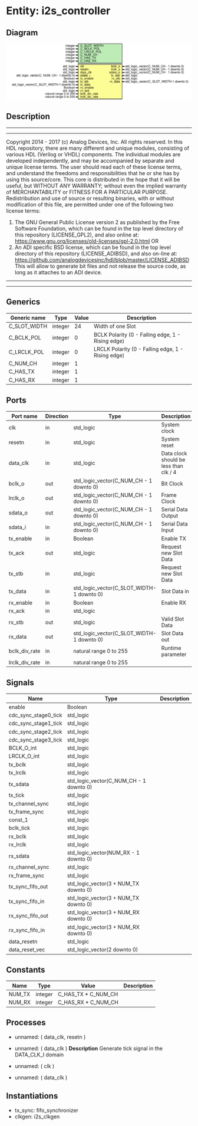 # Entity: i2s_controller

## Diagram

![Diagram](i2s_controller.svg "Diagram")
## Description

***************************************************************************
***************************************************************************
Copyright 2014 - 2017 (c) Analog Devices, Inc. All rights reserved.
In this HDL repository, there are many different and unique modules, consisting
of various HDL (Verilog or VHDL) components. The individual modules are
developed independently, and may be accompanied by separate and unique license
terms.
The user should read each of these license terms, and understand the
freedoms and responsibilities that he or she has by using this source/core.
This core is distributed in the hope that it will be useful, but WITHOUT ANY
WARRANTY; without even the implied warranty of MERCHANTABILITY or FITNESS FOR
A PARTICULAR PURPOSE.
Redistribution and use of source or resulting binaries, with or without modification
of this file, are permitted under one of the following two license terms:
  1. The GNU General Public License version 2 as published by the
     Free Software Foundation, which can be found in the top level directory
     of this repository (LICENSE_GPL2), and also online at:
     <https://www.gnu.org/licenses/old-licenses/gpl-2.0.html>
OR
  2. An ADI specific BSD license, which can be found in the top level directory
     of this repository (LICENSE_ADIBSD), and also on-line at:
     https://github.com/analogdevicesinc/hdl/blob/master/LICENSE_ADIBSD
     This will allow to generate bit files and not release the source code,
     as long as it attaches to an ADI device.
***************************************************************************
***************************************************************************
## Generics

| Generic name | Type    | Value | Description                                        |
| ------------ | ------- | ----- | -------------------------------------------------- |
| C_SLOT_WIDTH | integer | 24    | Width of one Slot                                  |
| C_BCLK_POL   | integer | 0     | BCLK Polarity (0 - Falling edge, 1 - Rising edge)  |
| C_LRCLK_POL  | integer | 0     | LRCLK Polarity (0 - Falling edge, 1 - Rising edge) |
| C_NUM_CH     | integer | 1     |                                                    |
| C_HAS_TX     | integer | 1     |                                                    |
| C_HAS_RX     | integer | 1     |                                                    |
## Ports

| Port name      | Direction | Type                                      | Description                            |
| -------------- | --------- | ----------------------------------------- | -------------------------------------- |
| clk            | in        | std_logic                                 | System clock                           |
| resetn         | in        | std_logic                                 | System reset                           |
| data_clk       | in        | std_logic                                 | Data clock should be less than clk / 4 |
| bclk_o         | out       | std_logic_vector(C_NUM_CH - 1 downto 0)   | Bit Clock                              |
| lrclk_o        | out       | std_logic_vector(C_NUM_CH - 1 downto 0)   | Frame Clock                            |
| sdata_o        | out       | std_logic_vector(C_NUM_CH - 1 downto 0)   | Serial Data Output                     |
| sdata_i        | in        | std_logic_vector(C_NUM_CH - 1 downto 0)   | Serial Data Input                      |
| tx_enable      | in        | Boolean                                   | Enable TX                              |
| tx_ack         | out       | std_logic                                 | Request new Slot Data                  |
| tx_stb         | in        | std_logic                                 | Request new Slot Data                  |
| tx_data        | in        | std_logic_vector(C_SLOT_WIDTH-1 downto 0) | Slot Data in                           |
| rx_enable      | in        | Boolean                                   | Enable RX                              |
| rx_ack         | in        | std_logic                                 |                                        |
| rx_stb         | out       | std_logic                                 | Valid Slot Data                        |
| rx_data        | out       | std_logic_vector(C_SLOT_WIDTH-1 downto 0) | Slot Data out                          |
| bclk_div_rate  | in        | natural range 0 to 255                    | Runtime parameter                      |
| lrclk_div_rate | in        | natural range 0 to 255                    |                                        |
## Signals

| Name                 | Type                                    | Description |
| -------------------- | --------------------------------------- | ----------- |
| enable               | Boolean                                 |             |
| cdc_sync_stage0_tick | std_logic                               |             |
| cdc_sync_stage1_tick | std_logic                               |             |
| cdc_sync_stage2_tick | std_logic                               |             |
| cdc_sync_stage3_tick | std_logic                               |             |
| BCLK_O_int           | std_logic                               |             |
| LRCLK_O_int          | std_logic                               |             |
| tx_bclk              | std_logic                               |             |
| tx_lrclk             | std_logic                               |             |
| tx_sdata             | std_logic_vector(C_NUM_CH - 1 downto 0) |             |
| tx_tick              | std_logic                               |             |
| tx_channel_sync      | std_logic                               |             |
| tx_frame_sync        | std_logic                               |             |
| const_1              | std_logic                               |             |
| bclk_tick            | std_logic                               |             |
| rx_bclk              | std_logic                               |             |
| rx_lrclk             | std_logic                               |             |
| rx_sdata             | std_logic_vector(NUM_RX - 1 downto 0)   |             |
| rx_channel_sync      | std_logic                               |             |
| rx_frame_sync        | std_logic                               |             |
| tx_sync_fifo_out     | std_logic_vector(3 + NUM_TX downto 0)   |             |
| tx_sync_fifo_in      | std_logic_vector(3 + NUM_TX downto 0)   |             |
| rx_sync_fifo_out     | std_logic_vector(3 + NUM_RX downto 0)   |             |
| rx_sync_fifo_in      | std_logic_vector(3 + NUM_RX downto 0)   |             |
| data_resetn          | std_logic                               |             |
| data_reset_vec       | std_logic_vector(2 downto 0)            |             |
## Constants

| Name   | Type    | Value                | Description |
| ------ | ------- | -------------------- | ----------- |
| NUM_TX | integer |  C_HAS_TX * C_NUM_CH |             |
| NUM_RX | integer |  C_HAS_RX * C_NUM_CH |             |
## Processes
- unnamed: ( data_clk, resetn )
- unnamed: ( data_clk )
**Description**
Generate tick signal in the DATA_CLK_I domain

- unnamed: ( clk )
- unnamed: ( data_clk )
## Instantiations

- tx_sync: fifo_synchronizer
- clkgen: i2s_clkgen
